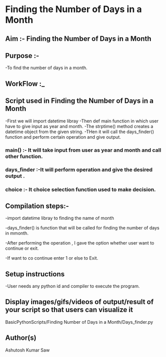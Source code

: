 # Finding the Number of Days in a Month
## Aim :- Finding the Number of Days in a Month

## Purpose :-
 -To find the number of days in a month.

## WorkFlow :_

## Script used in Finding the Number of Days in a Month
-First we will import datetime libray
-Then def main function in which user have to give input as year and month.
-The strptime() method creates a datetime object from the given string. 
-THen it will call the days_finder() function and perform certain operation and give output.

### main() :- It will take input from user as year and month and call other function.

### days_finder :-It will perform operation and give the desired output .

### choice :- It choice selection function used to make decision. 

## Compilation steps:-

-import datetime libray to finding the name of month

-days_finder() is function that will be called for finding the number of days in mmonth.

-After performing the operation , I gave the option whether user want to continue or exit.

-If want to co continue enter 1 or else to Exit.


## Setup instructions
-User needs any python id and compiler to execute the program.


## Display images/gifs/videos of output/result of your script so that users can visualize it
BasicPythonScripts/Finding Number of Days in a Month/Days_finder.py


## Author(s)
Ashutosh Kumar Saw
